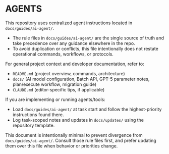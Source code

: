 # AGENTS

This repository uses centralized agent instructions located in `docs/guides/ai-agent/`.

- The rule files in `docs/guides/ai-agent/` are the single source of truth and take precedence over any guidance elsewhere in the repo.
- To avoid duplication or conflicts, this file intentionally does not restate operational commands, workflows, or protocols.

For general project context and developer documentation, refer to:
- `README.md` (project overview, commands, architecture)
- `docs/` (AI model configuration, Batch API, GPT-5 parameter notes, plan/execute workflow, migration guide)
- `CLAUDE.md` (editor-specific tips, if applicable)

If you are implementing or running agents/tools:
- Load `docs/guides/ai-agent/` at task start and follow the highest-priority instructions found there.
- Log task-scoped notes and updates in `docs/updates/` using the repository template.

This document is intentionally minimal to prevent divergence from `docs/guides/ai-agent/`. Consult those rule files first, and prefer updating them over this file when behavior or priorities change.
